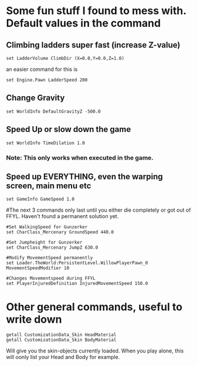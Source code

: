 # Some fun stuff I found to mess with. Default values in the command

## Climbing ladders super fast (increase Z-value)
```
set LadderVolume ClimbDir (X=0.0,Y=0.0,Z=1.0)
```
an easier command for this is
```
set Engine.Pawn LadderSpeed 200
```

## Change Gravity
```
set WorldInfo DefaultGravityZ -500.0
```

## Speed Up or slow down the game
```
set WorldInfo TimeDilation 1.0
```
### Note: This only works when executed in the game.

## Speed up EVERYTHING, even the warping screen, main menu etc
```
set GameInfo GameSpeed 1.0
```

#The next 3 commands only last until you either die completely or got out of FFYL. Haven't found a permanent solution yet.
```
#Set WalkingSpeed for Gunzerker
set CharClass_Mercenary GroundSpeed 440.0

#Set Jumpheight for Gunzerker
set CharClass_Mercenary JumpZ 630.0

#Modify MovementSpeed permanently
set Loader.TheWorld:PersistentLevel.WillowPlayerPawn_0 MovementSpeedModifier 10

#Changes Movementspeed during FFYL
set PlayerInjuredDefinition InjuredMovementSpeed 150.0
```


# Other general commands, useful to write down

```
getall CustomizationData_Skin HeadMaterial
getall CustomizationData_Skin BodyMaterial
```

Will give you the skin-objects currently loaded. When you play alone, this will oonly list your Head and Body for example.